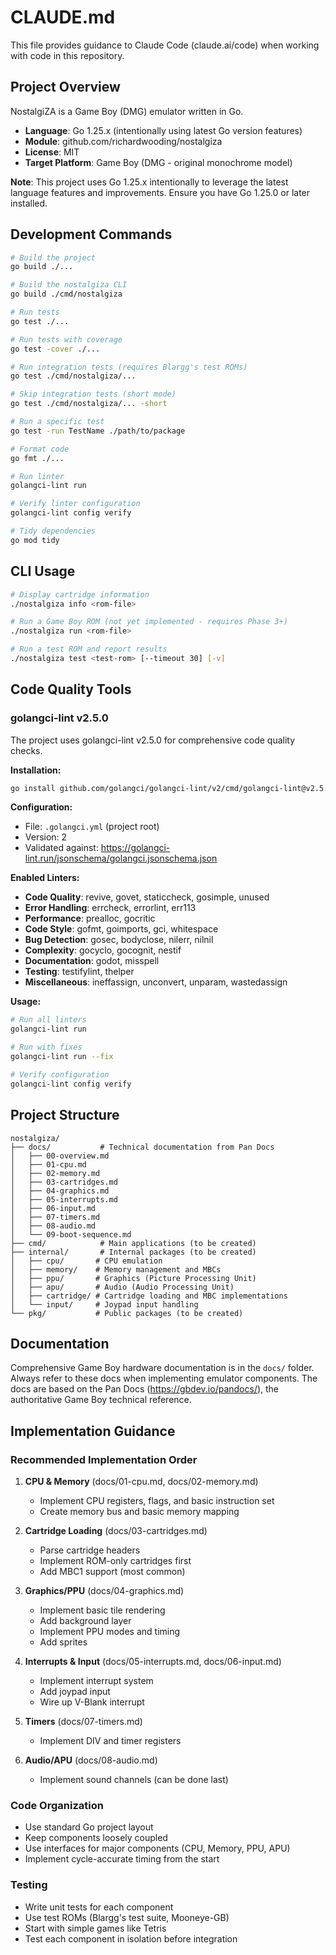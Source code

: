 # CLAUDE.md

This file provides guidance to Claude Code (claude.ai/code) when working with code in this repository.

## Project Overview

NostalgiZA is a Game Boy (DMG) emulator written in Go.

- **Language**: Go 1.25.x (intentionally using latest Go version features)
- **Module**: github.com/richardwooding/nostalgiza
- **License**: MIT
- **Target Platform**: Game Boy (DMG - original monochrome model)

**Note**: This project uses Go 1.25.x intentionally to leverage the latest language features and improvements. Ensure you have Go 1.25.0 or later installed.

## Development Commands

```bash
# Build the project
go build ./...

# Build the nostalgiza CLI
go build ./cmd/nostalgiza

# Run tests
go test ./...

# Run tests with coverage
go test -cover ./...

# Run integration tests (requires Blargg's test ROMs)
go test ./cmd/nostalgiza/...

# Skip integration tests (short mode)
go test ./cmd/nostalgiza/... -short

# Run a specific test
go test -run TestName ./path/to/package

# Format code
go fmt ./...

# Run linter
golangci-lint run

# Verify linter configuration
golangci-lint config verify

# Tidy dependencies
go mod tidy
```

## CLI Usage

```bash
# Display cartridge information
./nostalgiza info <rom-file>

# Run a Game Boy ROM (not yet implemented - requires Phase 3+)
./nostalgiza run <rom-file>

# Run a test ROM and report results
./nostalgiza test <test-rom> [--timeout 30] [-v]
```

## Code Quality Tools

### golangci-lint v2.5.0

The project uses golangci-lint v2.5.0 for comprehensive code quality checks.

**Installation:**
```bash
go install github.com/golangci/golangci-lint/v2/cmd/golangci-lint@v2.5.0
```

**Configuration:**
- File: `.golangci.yml` (project root)
- Version: 2
- Validated against: https://golangci-lint.run/jsonschema/golangci.jsonschema.json

**Enabled Linters:**
- **Code Quality**: revive, govet, staticcheck, gosimple, unused
- **Error Handling**: errcheck, errorlint, err113
- **Performance**: prealloc, gocritic
- **Code Style**: gofmt, goimports, gci, whitespace
- **Bug Detection**: gosec, bodyclose, nilerr, nilnil
- **Complexity**: gocyclo, gocognit, nestif
- **Documentation**: godot, misspell
- **Testing**: testifylint, thelper
- **Miscellaneous**: ineffassign, unconvert, unparam, wastedassign

**Usage:**
```bash
# Run all linters
golangci-lint run

# Run with fixes
golangci-lint run --fix

# Verify configuration
golangci-lint config verify
```

## Project Structure

```
nostalgiza/
├── docs/           # Technical documentation from Pan Docs
│   ├── 00-overview.md
│   ├── 01-cpu.md
│   ├── 02-memory.md
│   ├── 03-cartridges.md
│   ├── 04-graphics.md
│   ├── 05-interrupts.md
│   ├── 06-input.md
│   ├── 07-timers.md
│   ├── 08-audio.md
│   └── 09-boot-sequence.md
├── cmd/            # Main applications (to be created)
├── internal/       # Internal packages (to be created)
│   ├── cpu/       # CPU emulation
│   ├── memory/    # Memory management and MBCs
│   ├── ppu/       # Graphics (Picture Processing Unit)
│   ├── apu/       # Audio (Audio Processing Unit)
│   ├── cartridge/ # Cartridge loading and MBC implementations
│   └── input/     # Joypad input handling
└── pkg/           # Public packages (to be created)
```

## Documentation

Comprehensive Game Boy hardware documentation is in the `docs/` folder. Always refer to these docs when implementing emulator components. The docs are based on the Pan Docs (https://gbdev.io/pandocs/), the authoritative Game Boy technical reference.

## Implementation Guidance

### Recommended Implementation Order
1. **CPU & Memory** (docs/01-cpu.md, docs/02-memory.md)
   - Implement CPU registers, flags, and basic instruction set
   - Create memory bus and basic memory mapping

2. **Cartridge Loading** (docs/03-cartridges.md)
   - Parse cartridge headers
   - Implement ROM-only cartridges first
   - Add MBC1 support (most common)

3. **Graphics/PPU** (docs/04-graphics.md)
   - Implement basic tile rendering
   - Add background layer
   - Implement PPU modes and timing
   - Add sprites

4. **Interrupts & Input** (docs/05-interrupts.md, docs/06-input.md)
   - Implement interrupt system
   - Add joypad input
   - Wire up V-Blank interrupt

5. **Timers** (docs/07-timers.md)
   - Implement DIV and timer registers

6. **Audio/APU** (docs/08-audio.md)
   - Implement sound channels (can be done last)

### Code Organization
- Use standard Go project layout
- Keep components loosely coupled
- Use interfaces for major components (CPU, Memory, PPU, APU)
- Implement cycle-accurate timing from the start

### Testing
- Write unit tests for each component
- Use test ROMs (Blargg's test suite, Mooneye-GB)
- Start with simple games like Tetris
- Test each component in isolation before integration